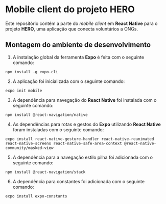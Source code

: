 # Mobile client do projeto HERO

Este repositório contém a parte do *mobile client* em **React Native** para o projeto **HERO**, uma aplicação que conecta voluntários a ONGs.

## Montagem do ambiente de desenvolvimento

1. A instalação global da ferramenta **Expo** é feita com o seguinte comando:

```npm install -g expo-cli```

2. A aplicação foi inicializada com o seguinte comando:

```expo init mobile```

3. A dependência para navegação do **React Native** foi instalada com o seguinte comando:

```npm install @react-navigation/native```

4. As dependências para rotas e gestos do **Expo** utilizando **React Native** foram instaladas com o seguinte comando:

```expo install react-native-gesture-handler react-native-reanimated react-native-screens react-native-safe-area-context @react-native-community/masked-view```

5. A dependência para a navegação estilo pilha foi adicionada com o seguinte comando:

```npm install @react-navigation/stack```

6. A dependência para constantes foi adicionada com o seguinte comando:

```expo install expo-constants```